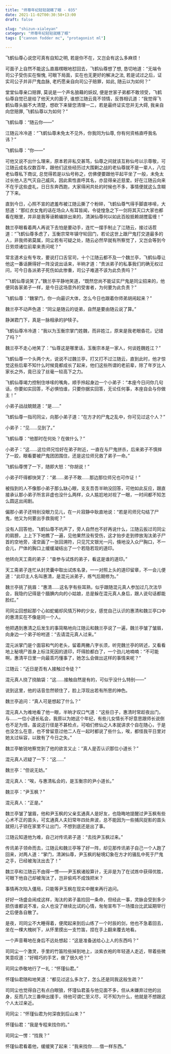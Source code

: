 ```yaml
---
title: "师尊年纪轻轻就瞎了眼 - 035"
date: 2021-11-02T00:30:58+13:00
draft: false

slug: "shizun-xialeyan"
category: "师尊年纪轻轻就瞎了眼"
tags: ["cannon fodder mc", "protagonist ml"]

---
```

飞鹤仙尊心说您可真有自知之明, 若是你不在，又岂会有这么多麻烦！

可面子上自然不能这么直眉楞眼地怼回去，飞鹤仙尊想了想, 恳切地道：“无端令司公子受伤实在惭愧, 可眼下局面，实在也无更好的解决之法, 若是试过之后，证实司公子并非尸鬼血脉, 老朽愿亲自向司公子赔罪，如此, 随云以为如何？”

堂堂仙尊亲口赔罪, 莫说是一个声名狼藉的妖奴, 便是世家子弟都不敢领受，飞鹤仙尊自觉已是给了他天大的面子, 谁想江随云竟不领情，反唇相讥道：“我觉得飞鹤仙尊头脑不大清楚，想砍下来替您清理一二，若是最终证实您并无大碍, 我亲自向您赔罪, 飞鹤仙尊以为如何？”

飞鹤仙尊：“随云你——”

江随云冷冷道：“飞鹤仙尊未免太不见外，你我同为仙尊, 你有何资格直呼我名讳？”

飞鹤仙尊：“你——”

可他又说不出什么理来，原本若非私交甚笃，仙尊之间就该互称仙号以示尊敬，可江随云成名仅数百年，跟他们这些经历过大围剿之战的老仙尊就不是一辈人，八位老仙尊私下商议, 总觉得若是以仙号称之，仿佛便要跟他平起平坐了一般，未免太过长他人志气灭自己威风，因此索性直呼其名，亦显得亲近慈爱。好在江随云向来不在乎这些虚礼，日日东奔西跑，大家得闲共处的时候也不多，事情便就这么含糊了下来。

直到今日，心照不宣的遮羞布被江随云撕了个粉碎，飞鹤仙尊气得手脚直哆嗦，大怒道：“那红衣女鬼的话在场众人有耳皆闻，令徒惶急之下一剑将其灭口大家也都看在眼里，并非是我等诬赖编排出来的，清渊仙尊何以如此百般抵赖胡搅蛮缠！”

魏兰亭眼看着两人再说下去怕是要动手，连忙一摆手制止了江随云，接过话茬道：“飞鹤仙尊多虑了，玉衡宗常年镇守轮回门，若论这世上跟尸鬼打交道最多的人，非我师弟莫属，同尘若有可疑之处，随云必然早就有所察觉了，又岂会等到今日劳烦诸位前辈来责问呢？”

常言道术业有专攻，要说打口舌官司，十个江随云都不及一个魏兰亭，飞鹤仙尊让他这一番话撅得好一阵没说出话来，半晌才道：“贵派弟子的私事我们的确无权过问，可今日各派弟子死伤如此惨重，司公子难道不该为此负责吗？”

“飞鹤仙尊说笑了。”魏兰亭平静地笑道，“既然您尚不能证实尸鬼是同尘招来的，他便同各家弟子一样，是今日这场意外的受害者，为何要为此负责？”

飞鹤仙尊：“魏掌门，你一向最识大体，怎么今日也跟着你师弟胡闹起来？”

魏兰亭不动声色道：“同尘是随云的徒弟，自然是要由随云说了算。”

静渊君门下，真是一脉相承的护犊子。

飞鹤仙尊冷冷道：“我以为玉衡宗掌门姓魏，而非姓江，原来是我老眼昏花，记错了吗？”

魏兰亭不走心地笑了：“仙尊这是哪里话，玉衡宗本是一家人，何谈姓魏姓江？”

飞鹤仙尊一个头两个大，说说不过魏兰亭，打又打不过江随云，直到此时，他才惊觉这些后辈不知什么时候竟都成长了起来，他们这些所谓的老前辈，除了年岁比人家长之外，竟已没了丝毫一较高下之力。

飞鹤仙尊竭力控制住哆嗦的嘴角，顺手拎起身边一个小弟子：“本座今日问你几句话，你要如实回答，不必惧怕谁，只要你据实回答，无论任何事，本座自会与你做主！”

小弟子战战兢兢道：“是……”

飞鹤仙尊一指司同尘，向那小弟子道：“在方才的尸鬼之乱中，你可见过这个人？”

小弟子：“见……见到了。”

飞鹤仙尊：“他那时在何处？在做什么？”

小弟子：“这……这位师兄恰好在弟子附近，一直在与尸鬼拼杀，后来弟子不慎摔了一跤，眼看要被尸鬼团团围住，还是这位师兄救了弟子一命。”

飞鹤仙尊愣了一下，随即大怒：“你胡说！”

小弟子吓得都快哭了：“弟……弟子不敢……那边那位师兄也可作证！”

被指到的人不像那小弟子那么缺心眼，支支吾吾半晌没回答，可他如此反应，跟直接承认那小弟子所言非虚也没什么两样，众人尴尬地对视了一眼，一时间都不知怎么圆这出闹剧。

偏那小弟子还特别没眼力见儿，在一片寂静中耿直地说：“若是司师兄勾结了尸鬼，他又为何要出手救我呢？”

没有人回答他，飞鹤仙尊不吭声了，旁人自然也不好再说什么，江随云扳过司同尘的肩膀，上上下下地瞧了一遍，见他果然没有受伤，这才抬步走到停放淘汰弟子尸首的空地旁，凌空画了一张回溯符，只见咒文银光一闪，倏地没入众尸胸口，不一会儿，尸体的胸口上缓缓凝结出了一个若隐若现的道印。

他转向天工斋的弟子：“查参与试炼的弟子，看这是谁的道印。”

天工斋弟子连忙从封灵囊中取出试炼名录，一一对照上头的道印留章，不一会儿便道：“此印主人名叫惠清，是混元派弟子，练气后期修为。”

魏兰亭挑了挑眉：“惠清……这名字有些耳熟，似乎跟随混元真人参加过几次法华会，我隐约记得是个腼腆内向的小姑娘，总是躲在混元真人身后，跟人说句话都能脸红。”

司同尘回想起那个心如蛇蝎却风情万种的少女，感觉自己认识的惠清和魏兰亭口中的惠清实在不像是同一个人。

他把遇到惠清之后发生的事简略地向江随云和魏兰亭说了一遍，魏兰亭皱了皱眉，向身边一个弟子吩咐道：“去请混元真人过来。”

混元派掌门是个面容和气的老头，留着两撇八字长须，听完魏兰亭的转述，又看看地上秘境尸首身上标注死因的道印，吓得脸都白了，一个劲儿地喃喃：“不可能啊，惠清平日里一向最乖巧懂事了，她怎么会做出这样的事情来呢？”

江随云：“近日是否有人接触过令徒？”

混元真人挠了挠脑袋：“这……接触自然是有的，可似乎没什么特别——”

说到这里，他的话音忽然顿住了，脸上浮现出若有所思的神色。

魏兰亭追问：“真人可是想起了什么？”

混元真人为难地看了他一眼，半晌才叹口气道：“这些日子，惠清时常趁夜出门，与……一位小道长私会，我原以为她这个年纪，有些儿女情长不好意思跟师长说倒也不足为怪，虽说这行径是不甚检点，可咱们修仙之人本就讲求个自在随心，于是也没怎么在意，也不曾留意过他二人在一起时都说了些什么，唉，都怪我平日里对她太过纵容，以致有了今日之失。”

魏兰亭敏锐地察觉到了他的欲言又止：“真人是否认识那位小道长？”

混元真人迟疑了一下：“这……”

魏兰亭：“但说无妨。”

混元真人：“唉，与惠清私会的，是玉衡宗的尹小道长。”

魏兰亭：“尹玉枫？”

混元真人：“正是。”

魏兰亭皱了皱眉，他和尹玉枫的父亲玄通真人是好友，也隐晦地提醒过尹玉枫有些心术不正的苗头，可玄通真人夫妇常年四处奔波，总不能因为一些捕风捉影的苗头就把儿子锁在家里不让出门，不想到底还是出了事。

江随云知道他为难，自己对传讯弟子道：“去找尹玉枫过来。”

传讯弟子领命而去，江随云和魏兰亭等了好一阵，却见那传讯弟子自己一个人跑了回来，对两人道：“掌门，清渊仙尊，尹玉枫的秘境幻象在方才的骚乱中死于尸鬼之手，已经被淘汰出去了！”

魏兰亭和江随云不由得一愣——尹玉枫诸般算计，无非是为了在试炼中获得优胜，可眼下他自己却被淘汰了，岂非偷鸡不成蚀把米？

事情再次陷入僵局，只能等尹玉枫在现实中醒来再行追问。

好好一场盛会闹成这样，淘汰的弟子虽捡回一条命，但经此一事，灵脉会受到多少损伤谁都说不准，众人也没了继续比试的心情，匆匆宣布下一场擂台比武延期举行之后便各自散了。

是夜，司同尘不大睡得着，便爬起来到后山练了一个时辰的剑，他也不急着回去，坐在一棵大槐树下，从怀里摸出一支竹笛，捏在手上翻来覆去地看。

一个声音蓦地在身后不远处想起：“这是准备送给心上人的东西吗？”

司同尘一个激灵，手里的竹笛险些掉到地上，淡紫衣袍的年轻道人走近，带着些微笑意叹道：“好精巧的手艺，做了很久吧？”

司同尘恭敬地行了一礼：“怀瑾仙君。”

怀瑾仙君随和地笑道：“都见过这么多次了，怎么还是同我这般生疏？”

司同尘也觉得自己有点白眼狼，怀瑾仙君虽与他见面不多，但从未嫌弃过他的出身，反而几次三番伸出援手，待他可谓仁至义尽，可不知为什么，他就是不想跟这个人太过亲近。

司同尘：“怀瑾仙君为何深夜到后山来？”

怀瑾仙君：“我是专程来找你的。”

司同尘一愣：“找我？”

怀瑾仙君看着他，缓缓笑了起来：“我来找你……借一样东西。”
